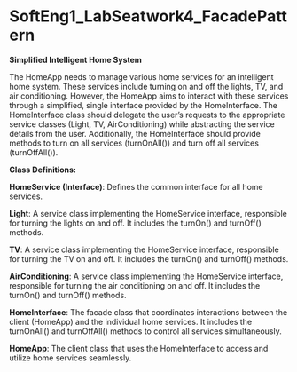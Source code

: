 # SoftEng1_LabSeatwork4_FacadePattern

**Simplified Intelligent Home System**

The HomeApp needs to manage various home services for an intelligent home system. These services include turning on and off the lights, TV, and air conditioning. However, the HomeApp aims to interact with these services through a simplified, single interface provided by the HomeInterface. The HomeInterface class should delegate the user’s requests to the appropriate service classes (Light, TV, AirConditioning) while abstracting the service details from the user. Additionally, the HomeInterface should provide methods to turn on all services (turnOnAll()) and turn off all services (turnOffAll()).

**Class Definitions:**

**HomeService (Interface)**: Defines the common interface for all home services.

**Light**: A service class implementing the HomeService interface, responsible for turning the lights on and off. It includes the turnOn() and turnOff() methods.

**TV**: A service class implementing the HomeService interface, responsible for turning the TV on and off. It includes the turnOn() and turnOff() methods.

**AirConditioning**: A service class implementing the HomeService interface, responsible for turning the air conditioning on and off. It includes the turnOn() and turnOff() methods.

**HomeInterface**: The facade class that coordinates interactions between the client (HomeApp) and the individual home services. It includes the turnOnAll() and turnOffAll() methods to control all services simultaneously.

**HomeApp**: The client class that uses the HomeInterface to access and utilize home services seamlessly.
